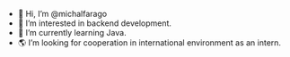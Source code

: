- 👋 Hi, I’m @michalfarago
- 👀 I’m interested in backend development.
- 🌱 I’m currently learning Java.
- 🌎 I’m looking for cooperation in international environment as an intern.

<!---
michalfarago/michalfarago is a ✨ special ✨ repository because its `README.md` (this file) appears on your GitHub profile.
You can click the Preview link to take a look at your changes.
--->

